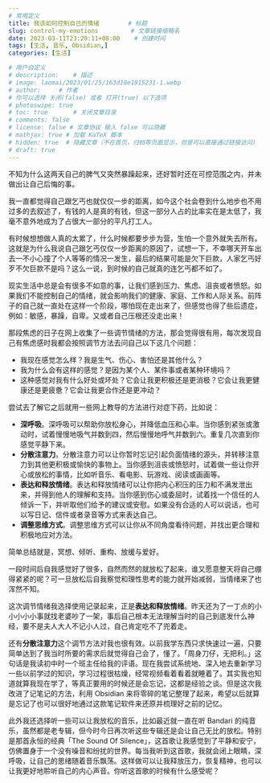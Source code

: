 ```yaml
---
# 常用定义
title: 我该如何控制自己的情绪        # 标题
slug: control-my-emotions         # 文章链接缩略名
date: 2023-03-11T23:20:11+08:00    # 创建时间
tags: [生活, 音乐, Obsidian,]
categories: [生活]

# 用户自定义
# description:    # 描述
# image: laomai/2023/01/25/163d10e1915231-1.webp
# author:     # 作者
# 你可以选择 关闭(false) 或者 打开(true) 以下选项
# photoswipe: true
# toc: true       # 关闭文章目录
# comments: false
# license: false # 文章协议 输入 false 可以隐藏
# mathjax: true # 加载 KaTeX 脚本
# hidden: true  # 隐藏文章（不在首页，归档等页面显示，但是可以直接通过链接访问）
# draft: true
---
```


不知为什么这两天自己的脾气又突然暴躁起来，还好暂时还在可控范围之内，并未做出让自己后悔的事。

我一直都觉得自己跟乞丐也就仅仅一步的距离，如今这个社会卷到什么地步也不用过多的去叙述了，有钱的人是真的有钱，但这一部分人占的比率实在是太低了，我毫不意外地成为了占很大一部分的平凡打工人。

有时候想想做人真的太累了，什么时候都要步步为营，生怕一个意外就失去所有。这就是为什么我说自己跟乞丐仅仅一步距离的原因了，试想一下，不幸哪天开车出去一不小心撞了个人等等的情况一发生，最后的结果可能是欠下巨款，人家乞丐好歹不欠巨款不是吗？这么一说，到时候的自己就真的连乞丐都不如了。

现实生活中总是会有很多不如意的事，让我们感到压力、焦虑、沮丧或者愤怒。如果我们不能控制自己的情绪，就会影响我们的健康、家庭、工作和人际关系。前阵子的自己就一直处在这样一个阶段，哪怕现在走出来了，但感觉也得了些后遗症，例如：敏感，暴躁，自卑。又或者自己压根还没走出来！

那段焦虑的日子在网上收集了一些调节情绪的方法，那会觉得很有用，每次发现自己有焦虑感时我都会按照调节方法去问自己以下这几个问题：

- 我现在感觉怎么样？我是生气、伤心、害怕还是其他什么？
- 我为什么会有这样的感觉？是因为某个人、某件事或者某种环境吗？
- 这种感觉对我有什么好处或坏处？它会让我更积极还是更消极？它会让我更健康还是更疲惫？它会让我更合作还是更冲动？

尝试去了解它之后就用一些网上教导的方法进行对症下药，比如说：

-   **深呼吸**。深呼吸可以帮助你放松身心，并降低血压和心率。当你感到紧张或激动时，试着慢慢地吸气并数到四，然后慢慢地呼气并数到六。重复几次直到你感觉平静下来。
-   **分散注意力**。分散注意力可以让你暂时忘记引起负面情绪的源头，并转移注意力到其他更积极或愉快的事物上。当你感到沮丧或愤怒时，试着做一些让你开心或放松的事情，比如听音乐、看电影、玩游戏、阅读或画画等。
-   **表达和释放情绪**。表达和释放情绪可以让你把内心积压的压力和不满发泄出来，并得到他人的理解和支持。当你感到伤心或委屈时，试着找一个信任的人倾诉一下，并听取他们给予的建议或安慰。如果没有合适的人可以说话，也可以写日记、信件或者录音等方式来表达自己。
- **调整思维方式**。调整思维方式可以让你从不同角度看待问题，并找出更合理和积极地应对方法。

简单总结就是，冥想、倾听、重构、放缓与爱好。

一段时间后自我感觉好了很多，自然而然的就放松了起来，谁又愿意整天将自己绷得紧紧的呢？可一旦放松后自我察觉和理性思考的能力就开始减弱，当情绪来了也浑然不知。

这次调节情绪我选择使用记录起来，正是**表达和释放情绪**。昨天还为了一丁点的小小小小小事就找老婆吵了一架，事后自己根本无法理解当时的自己到底发什么神经，要不是夫人大人不记小人过，自己肯定吃不了兜着走。

还有**分散注意力**这个调节方法对我也很有效。以前我学东西只求快速过一遍，只要简单达到了我当时所要的需求后就觉得自己会了，懂了。「周身刀仔，无把利。」这句话是我读初中时一个班主任给我的评语。现在我尝试系统地、深入地去重新学习一些以前学过的知识，学习过程很枯燥，经常视频看着看着就睡着了。其实我也知道就算我现在学了，等真正要用的时候还是会忘记，这都是经验之谈。但是这次我改进了记笔记的方法，利用 Obsidian 来将零碎的笔记整理了起来，希望以后就算是忘记了也可以很好地通过这款笔记软件来还原并梳理好之前的记忆。

此外我还选择听一些可以让我放松的音乐，比如最近就一直在听 Bandari 的纯音乐，虽然都是老专辑，但今时今日再次听这些专辑还是会让自己无比的放松。特别是那首永恒的经典「The Sound Of Silence」，这首歌让我感觉到了平静和安宁，仿佛置身于一个没有噪音和纷扰的世界。每当我听到这首歌，我就会闭上眼睛，深呼吸，让自己的思绪随着音乐飘荡。这样做可以让我释放压力，恢复精神，也可以让我更好地聆听自己的内心声音。你听这首歌的时候有什么感受呢？